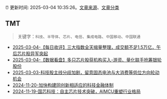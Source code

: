 :alarm_clock: 更新时间: 2025-03-04 10:35:26。[文章来源](/README.md)、[文章分类](/TAGS.md)

## TMT


> 关键字：`科技`、`半导体`、`芯片`、`电信`、`集成电路`、`中国移动`、`中国联通`



- [2025-03-04-【每日收评】三大指数全天缩量整理，成交额不足1.5万亿，午后芯片股异军突起](https://www.cls.cn/detail/1960740) 
- [2025-03-04-【数据看盘】多只芯片股获机构买入-游资、量化联手抢筹银轮股份](https://www.cls.cn/detail/1960910) 
- [2025-03-03-科技股主线分歧加剧，留意固态电池与大消费等低位方向轮动机会](https://www.cls.cn/detail/1958855) 
- [2024-11-20-加快构建同创新相适应的科技金融体制](https://xueqiu.com/9193403816/313561745) 
- [2024-11-19-国芯科技：自主芯片技术突破，AIMCU重塑行业格局](https://xueqiu.com/8151841495/313402043) 
